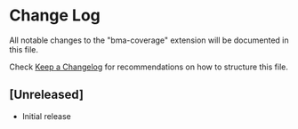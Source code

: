 # Change Log
All notable changes to the "bma-coverage" extension will be documented in this file.

Check [Keep a Changelog](http://keepachangelog.com/) for recommendations on how to structure this file.

## [Unreleased]
- Initial release
